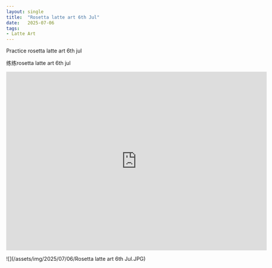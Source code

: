 ```yaml
---
layout: single
title:  "Rosetta latte art 6th Jul"
date:   2025-07-06
tags:
- Latte Art
---
```


Practice rosetta latte art 6th jul

练练rosetta latte art 6th jul

<div class="embed-container">
  <iframe
      src="https://www.youtube.com/embed/oqs7iLJhWp8"
      width="700"
      height="480"
      frameborder="0"
      allowfullscreen="true">
  </iframe>
</div>

![](/assets/img/2025/07/06/Rosetta latte art 6th Jul.JPG)
